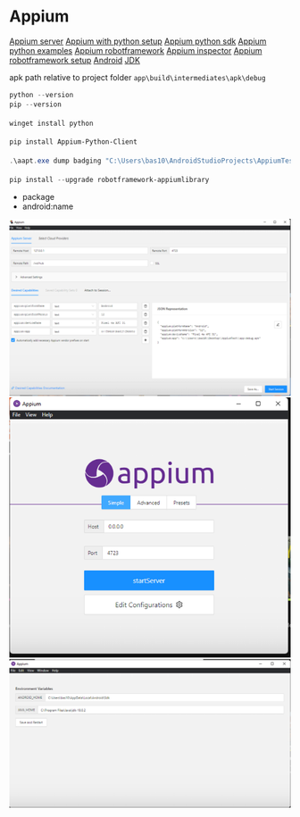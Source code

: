 # Appium

[Appium server](https://github.com/appium/appium-desktop/releases/tag/v1.22.3-4)
[Appium with python setup](https://qxf2.com/blog/appium-mobile-automation/)
[Appium python sdk](https://github.com/appium/python-client)
[Appium python examples](https://github.com/appium/python-client/tree/master/test/functional/android)
[Appium robotframework](https://github.com/serhatbolsu/robotframework-appiumlibrary)
[Appium inspector](https://github.com/appium/appium-inspector/releases/tag/v2022.7.1)
[Appium robotframework setup](https://www.linkedin.com/pulse/step-appium-automation-using-robot-framework-amr-khamis)
[Android](https://developer.android.com/studio)
[JDK](https://www.oracle.com/java/technologies/downloads/)

apk path relative to project folder
`app\build\intermediates\apk\debug`

```powershell
python --version
pip --version

winget install python

pip install Appium-Python-Client

.\aapt.exe dump badging "C:\Users\bas10\AndroidStudioProjects\AppiumTestApp\app\build\intermediates\apk\debug\app-debug.apk"

pip install --upgrade robotframework-appiumlibrary
```

- package
- android:name

![](2022-08-10-21-09-32.png)
![](2022-08-10-21-10-02.png)
![](2022-08-10-21-10-21.png)


